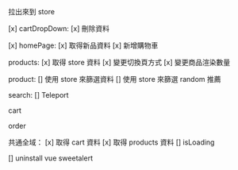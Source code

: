 拉出來到 store

[x] cartDropDown: 
  [x]  刪除資料

[x] homePage:
  [x] 取得新品資料
  [x] 新增購物車

products:
[x] 取得 store 資料
[x] 變更切換頁方式
[x] 變更商品渲染數量

product:
[] 使用 store 來篩選資料
[] 使用 store 來篩選 random 推薦

search:
[] Teleport

cart

order

共通全域：
  [x] 取得 cart 資料
  [x] 取得 products 資料
  [] isLoading


[] uninstall vue sweetalert
